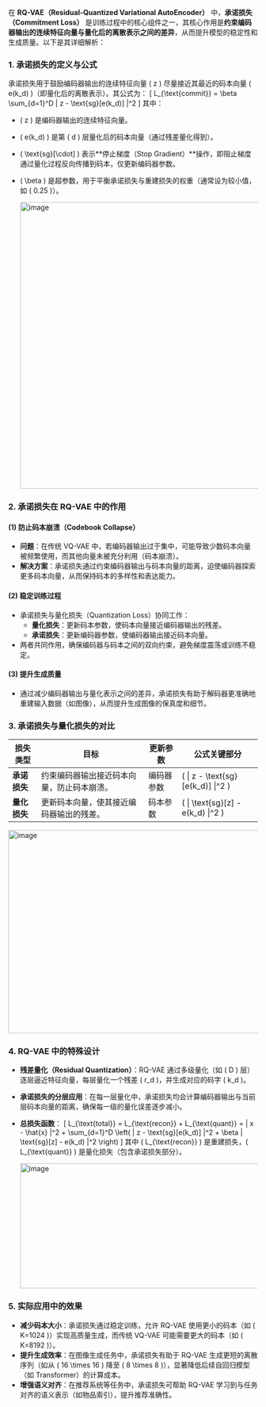 在 **RQ-VAE（Residual-Quantized Variational AutoEncoder）** 中，**承诺损失（Commitment Loss）** 是训练过程中的核心组件之一，其核心作用是**约束编码器输出的连续特征向量与量化后的离散表示之间的差异**，从而提升模型的稳定性和生成质量。以下是其详细解析：

### **1. 承诺损失的定义与公式**
承诺损失用于鼓励编码器输出的连续特征向量 \( z \) 尽量接近其最近的码本向量 \( e(k_d) \)（即量化后的离散表示）。其公式为：
\[
L_{\text{commit}} = \beta \sum_{d=1}^D \| z - \text{sg}[e(k_d)] \|^2
\]
其中：
- \( z \) 是编码器输出的连续特征向量。
- \( e(k_d) \) 是第 \( d \) 层量化后的码本向量（通过残差量化得到）。
- \( \text{sg}[\cdot] \) 表示**停止梯度（Stop Gradient）**操作，即阻止梯度通过量化过程反向传播到码本，仅更新编码器参数。
- \( \beta \) 是超参数，用于平衡承诺损失与重建损失的权重（通常设为较小值，如 \( 0.25 \)）。

  <img width="1528" height="578" alt="image" src="https://github.com/user-attachments/assets/81984b3c-0114-46bc-ba49-0ad000a9ea08" />


### **2. 承诺损失在 RQ-VAE 中的作用**
#### **(1) 防止码本崩溃（Codebook Collapse）**
- **问题**：在传统 VQ-VAE 中，若编码器输出过于集中，可能导致少数码本向量被频繁使用，而其他向量未被充分利用（码本崩溃）。
- **解决方案**：承诺损失通过约束编码器输出与码本向量的距离，迫使编码器探索更多码本向量，从而保持码本的多样性和表达能力。

#### **(2) 稳定训练过程**
- 承诺损失与量化损失（Quantization Loss）协同工作：
  - **量化损失**：更新码本参数，使码本向量接近编码器输出的残差。
  - **承诺损失**：更新编码器参数，使编码器输出接近码本向量。
- 两者共同作用，确保编码器与码本之间的双向约束，避免梯度震荡或训练不稳定。

#### **(3) 提升生成质量**
- 通过减少编码器输出与量化表示之间的差异，承诺损失有助于解码器更准确地重建输入数据（如图像），从而提升生成图像的保真度和细节。

### **3. 承诺损失与量化损失的对比**
| **损失类型**       | **目标**                                                                 | **更新参数**       | **公式关键部分**                     |
|--------------------|--------------------------------------------------------------------------|--------------------|--------------------------------------|
| **承诺损失**       | 约束编码器输出接近码本向量，防止码本崩溃。                               | 编码器参数         | \( \| z - \text{sg}[e(k_d)] \|^2 \) |
| **量化损失**       | 更新码本向量，使其接近编码器输出的残差。                                 | 码本参数           | \( \| \text{sg}[z] - e(k_d) \|^2 \) |


<img width="1422" height="410" alt="image" src="https://github.com/user-attachments/assets/5b8ff6ef-21ff-427a-9344-fe72cf6d0bf8" />

### **4. RQ-VAE 中的特殊设计**
- **残差量化（Residual Quantization）**：RQ-VAE 通过多级量化（如 \( D \) 层）逐层逼近特征向量，每层量化一个残差 \( r_d \)，并生成对应的码字 \( k_d \)。
- **承诺损失的分层应用**：在每一层量化中，承诺损失均会计算编码器输出与当前层码本向量的距离，确保每一级的量化误差逐步减小。
- **总损失函数**：
  \[
  L_{\text{total}} = L_{\text{recon}} + L_{\text{quant}} = \| x - \hat{x} \|^2 + \sum_{d=1}^D \left( \| z - \text{sg}[e(k_d)] \|^2 + \beta \| \text{sg}[z] - e(k_d) \|^2 \right)
  \]
  其中 \( L_{\text{recon}} \) 是重建损失，\( L_{\text{quant}} \) 是量化损失（包含承诺损失部分）。

  <img width="1416" height="252" alt="image" src="https://github.com/user-attachments/assets/5f1eac2c-7e3d-46e3-9859-00ed935fb77c" />


### **5. 实际应用中的效果**
- **减少码本大小**：承诺损失通过稳定训练，允许 RQ-VAE 使用更小的码本（如 \( K=1024 \)）实现高质量生成，而传统 VQ-VAE 可能需要更大的码本（如 \( K=8192 \)）。
- **提升生成效率**：在图像生成任务中，承诺损失有助于 RQ-VAE 生成更短的离散序列（如从 \( 16 \times 16 \) 降至 \( 8 \times 8 \)），显著降低后续自回归模型（如 Transformer）的计算成本。
- **增强语义对齐**：在推荐系统等任务中，承诺损失可帮助 RQ-VAE 学习到与任务对齐的语义表示（如物品索引），提升推荐准确性。
